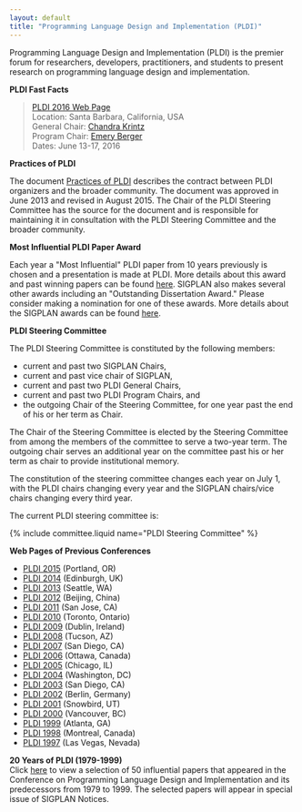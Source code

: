 ```yaml
---
layout: default
title: "Programming Language Design and Implementation (PLDI)"
---
```

Programming Language Design and Implementation (PLDI) is the
premier forum for researchers, developers, practitioners, and
students to present research on programming language design and
implementation.   


**PLDI Fast Facts**

> [PLDI 2016 Web Page](http://conf.researchr.org/home/pldi-2016)  
> Location: Santa Barbara, California, USA  
> General Chair: [Chandra Krintz](http://www.cs.ucsb.edu/~ckrintz)  
> Program Chair: [Emery Berger](http://www.cs.umass.edu/~emery/)  
> Dates:  June 13-17, 2016

**Practices of PLDI**

The document [Practices of PLDI](http://www.sigplan.org/sites/default/files/PracticesofPLDI.pdf) describes the contract between PLDI organizers and the broader community.  The document was approved in June 2013 and revised in August 2015.  The Chair of the PLDI Steering Committee has the source for the document and is responsible for maintaining it in consultation with the PLDI Steering Committee and the broader community.  


**Most Influential PLDI Paper Award**  

Each year a "Most Influential" PLDI paper from 10 years previously is chosen and a
presentation is made at PLDI. More details about this award and
past winning papers can be found [here](/Awards/Conferences/PLDI). SIGPLAN
also makes several other awards including an "Outstanding
Dissertation Award." Please consider making a nomination for one of
these awards. More details about the SIGPLAN awards can be found
[here](Awards/Main).

**PLDI Steering Committee**

The PLDI Steering Committee is constituted by the following
members:

-   current and past two SIGPLAN Chairs,
-   current and past vice chair of SIGPLAN,
-   current and past two PLDI General Chairs,
-   current and past two PLDI Program Chairs, and
-   the outgoing Chair of the Steering Committee, for one year past the end of his or her term as Chair.

The Chair of the Steering Committee is elected by the Steering Committee from among the members of the committee to serve a two-year term.  The outgoing chair serves an additional year on the committee past his or her term as chair to provide institutional memory.  

The constitution of the steering committee changes each year on
July 1, with the PLDI chairs changing every year and the SIGPLAN
chairs/vice chairs changing every third year. 

The current PLDI steering committee is:

{% include committee.liquid name="PLDI Steering Committee" %}

**Web Pages of Previous Conferences**  

- [PLDI 2015](http://conf.researchr.org/home/pldi2015) (Portland, OR)
- [PLDI 2014](http://conferences.inf.ed.ac.uk/pldi2014/)  (Edinburgh, UK)  
- [PLDI 2013](http://pldi2013.ucombinator.org/)  (Seattle, WA)  
- [PLDI 2012](http://pldi12.cs.purdue.edu/)  (Beijing, China)   
- [PLDI 2011](http://pldi11.cs.utah.edu/) (San Jose, CA)  
- [PLDI 2010](http://cs.stanford.edu/pldi10/) (Toronto, Ontario)  
- [PLDI 2009](http://www-plan.cs.colorado.edu/~pldi09/) (Dublin, Ireland)  
- [PLDI 2008](http://pldi2008.cs.ucr.edu/) (Tucson, AZ)  
- [PLDI 2007](http://ties.ucsd.edu/PLDI/) (San Diego, CA)  
- [PLDI 2006](http://research.microsoft.com/conferences/pldi06/) (Ottawa, Canada)  
- [PLDI 2005](http://www.research.ibm.com/pldi2005/) (Chicago, IL)  
- [PLDI 2004](http://www.cs.umd.edu/~pugh/pldi04/) (Washington, DC)  
- [PLDI 2003](http://www.cs.arizona.edu/PLDI2003/) (San Diego, CA)  
- [PLDI 2002](http://sunshine.cs.uni-dortmund.de/~knoop/PLDI2002/pldi2002_main.html) (Berlin, Germany)  
- [PLDI 2001](pldi/pldi2001/pldi2001.htm) (Snowbird, UT)   
- [PLDI 2000](http://www.research.microsoft.com/~larus/pldi2000/pldi2000.htm) (Vancouver, BC)   
- [PLDI 1999](http://www.cs.rutgers.edu/pldi99/) (Atlanta, GA)   
- [PLDI 1998](pldi/pldi1998/index.htm) (Montreal, Canada)   
- [PLDI 1997](http://www.cs.bu.edu/pub/pldi97/) (Las Vegas, Nevada)  

**20 Years of PLDI (1979-1999)**  
Click [here](http://www.cs.utexas.edu/users/mckinley/20-years.html)
to view a selection of 50 influential papers that appeared in the
Conference on Programming Language Design and Implementation and
its predecessors from 1979 to 1999. The selected papers will
appear in special issue of SIGPLAN Notices.
